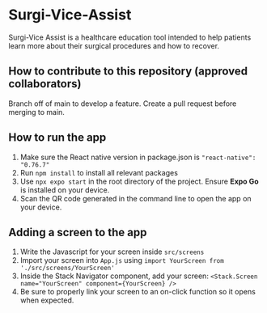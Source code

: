 # Surgi-Vice-Assist
Surgi-Vice Assist is a healthcare education tool intended to help patients learn more about their surgical procedures and how to recover.

## How to contribute to this repository (approved collaborators)
Branch off of main to develop a feature. Create a pull request before merging to main.

## How to run the app
1. Make sure the React native version in package.json is `"react-native": "0.76.7"`
1. Run `npm install` to install all relevant packages
1. Use `npx expo start` in the root directory of the project. Ensure **Expo Go** is installed on your device. 
1. Scan the QR code generated in the command line to open the app on your device.

## Adding a screen to the app
1. Write the Javascript for your screen inside `src/screens`
1. Import your screen into `App.js` using `import YourScreen from './src/screens/YourScreen'`
1. Inside the Stack Navigator component, add your screen: `<Stack.Screen name="YourScreen" component={YourScreen} />`
1. Be sure to properly link your screen to an on-click function so it opens when expected.